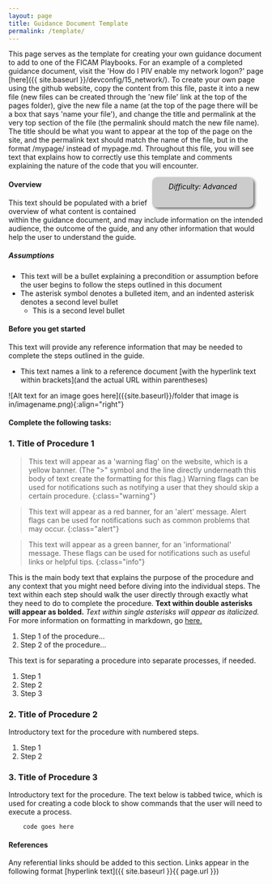```yaml
---
layout: page
title: Guidance Document Template
permalink: /template/
---
```

This page serves as the template for creating your own guidance document to add to one of the FICAM Playbooks. For an example of a completed guidance document, visit the 'How do I PIV enable my network logon?' page [here]({{ site.baseurl }}/devconfig/15_network/). To create your own page using the github website, copy the content from this file, paste it into a new file (new files can be created through the 'new file' link at the top of the pages folder), give the new file a name (at the top of the page there will be a box that says 'name your file'), and change the title and permalink at the very top section of the file (the permalink should match the new file name). The title should be what you want to appear at the top of the page on the site, and the permalink text should match the name of the file, but in the format /mypage/ instead of mypage.md. Throughout this file, you will see text that explains how to correctly use this template and comments explaining the nature of the code that you will encounter.

<!--- For example, this code denotes a comment, and information written inside of it will not appear on the website but can be used as a reference for others viewing the file. -->

<!--- The code below allows for the use of an 'accordion' on the page, which collapses or shows text when you click on a section of it. This code should not be removed from the file. -->
<script>
$(function() {
  $( "#accordion" ).accordion({
    heightStyle: "content",
    collapsible: "true",
    active: "false"
  });
});
</script>

<!--- The code below creates a difficulty identifier on the page, which can either be Beginner, Moderate, or Advanced depending on the technical knowledge required to complete the procedure. The example below includes text that mark the document as 'Advanced', this string can be changed as needed.-->
<div style="float:right; padding:10px; margin-right:20px; border-radius:10px; width:180px; height:40px; box-shadow:3px 3px 5px 0px; text-align:center; background-color:#CCC; color:#666666">
<div style="color:#000000">
<em>Difficulty: Advanced</em>
</div>
</div>

<!--- The '#' symbol is used to denote headers, with different amounts aligning with different header styles. -->

#### Overview
This text should be populated with a brief overview of what content is contained within the guidance document, and may include information on the intended audience, the outcome of the guide, and any other information that would help the user to understand the guide.

##### Assumptions
*  This text will be a bullet explaining a precondition or assumption before the user begins to follow the steps outlined in this document
*  The asterisk symbol denotes a bulleted item, and an indented asterisk denotes a second level bullet
    *  This is a second level bullet

#### Before you get started
This text will provide any reference information that may be needed to complete the steps outlined in the guide.

*  This text names a link to a reference document [with the hyperlink text within brackets](and the actual URL within parentheses)

<!-- If you want to insert an image onto the page use the format below. The align feature at the end can either be "left", "center", or "right". -->

![Alt text for an image goes here]({{site.baseurl}}/folder that image is in/imagename.png){:align="right"}

#### Complete the following tasks:

<!--- The code below triggers the start of the accordion dropdown for the main steps of the guidance document. -->
<div id="accordion" markdown="1">


### 1. Title of Procedure 1
<div markdown="1">

> This text will appear as a 'warning flag' on the website, which is a yellow banner. (The ">" symbol and the line directly underneath this body of text create the formatting for this flag.) Warning flags can be used for notifications such as notifying a user that they should skip a certain procedure.
{:class="warning"}

> This text will appear as a red banner, for an 'alert' message. Alert flags can be used for notifications such as common problems that may occur.
{:class="alert"}

> This text will appear as a green banner, for an 'informational' message. These flags can be used for notifications such as useful links or helpful tips.
{:class="info"}

This is the main body text that explains the purpose of the procedure and any context that you might need before diving into the individual steps. The text within each step should walk the user directly through exactly what they need to do to complete the procedure. **Text within double asterisks will appear as bolded.** *Text within single asterisks will appear as italicized.* For more information on formatting in markdown, go [here.](https://help.github.com/articles/basic-writing-and-formatting-syntax/)

1.	Step 1 of the procedure...
2.	Step 2 of the procedure...

This text is for separating a procedure into separate  processes, if needed.

1.	Step 1
2.	Step 2
3.	Step 3

</div>

### 2. Title of Procedure 2
<div markdown="1">

Introductory text for the procedure with numbered steps.

1.	Step 1
2.	Step 2

</div>

### 3. Title of Procedure 3
<div markdown="1">

Introductory text for the procedure. The text below is tabbed twice, which is used for creating a code block to show commands that the user will need to execute a process.

        code goes here


</div>
</div>

#### References

Any referential links should be added to this section. Links appear in the following format [hyperlink text]({{ site.baseurl }}{{ page.url }})
